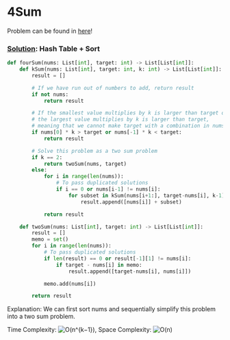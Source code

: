 # 4Sum

Problem can be found in [here](https://leetcode.com/problems/4sum/)!

### [Solution](/Hash%20Table/18-4Sum/solution.py): Hash Table + Sort

```python
def fourSum(nums: List[int], target: int) -> List[List[int]]:
    def kSum(nums: List[int], target: int, k: int) -> List[List[int]]:
        result = []

        # If we have run out of numbers to add, return result
        if not nums:
            return result

        # If the smallest value multiplies by k is larger than target or
        # the largest value multiplies by k is larger than target,
        # meaning that we cannot make target with a combination in nums.
        if nums[0] * k > target or nums[-1] * k < target:
            return result

        # Solve this problem as a two sum problem
        if k == 2:
            return twoSum(nums, target)
        else:
            for i in range(len(nums)):
                # To pass duplicated solutions
                if i == 0 or nums[i-1] != nums[i]:
                    for subset in kSum(nums[i+1:], target-nums[i], k-1):
                        result.append([nums[i]] + subset)

            return result

    def twoSum(nums: List[int], target: int) -> List[List[int]]:
        result = []
        memo = set()
        for i in range(len(nums)):
            # To pass duplicated solutions
            if len(result) == 0 or result[-1][1] != nums[i]:
                if target - nums[i] in memo:
                    result.append([target-nums[i], nums[i]])

            memo.add(nums[i])

        return result
```

Explanation: We can first sort nums and sequentially simplify this problem into a two sum problem.

Time Complexity: ![O(n^{k−1})](<https://latex.codecogs.com/svg.image?\inline&space;O(n^{k−1})>), Space Complexity: ![O(n)](<https://latex.codecogs.com/svg.image?\inline&space;O(n)>)
